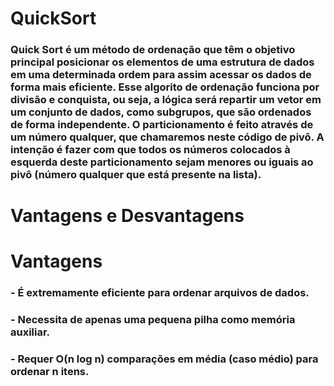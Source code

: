 # QuickSort

### Quick Sort é um método de ordenação que têm o objetivo principal posicionar os elementos de uma estrutura de dados em uma determinada ordem para assim acessar os dados de forma mais eficiente. Esse algorito de ordenação funciona por divisão e conquista, ou seja, a lógica será repartir um vetor em um conjunto de dados, como subgrupos, que são ordenados de forma independente. O particionamento é feito através de um número qualquer, que chamaremos neste código de pivô. A intenção é fazer com que todos os números colocados à esquerda deste particionamento sejam menores ou iguais ao pivô (número qualquer que está presente na lista).
  

  # Vantagens e Desvantagens
# Vantagens 
### - É extremamente eficiente para ordenar arquivos de dados.
### - Necessita de apenas uma pequena pilha como memória auxiliar. 
### - Requer O(n log n) comparações em média (caso médio) para ordenar n itens. 